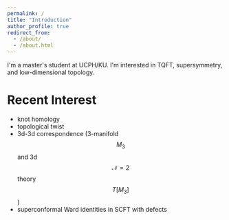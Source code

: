```yaml
---
permalink: /
title: "Introduction"
author_profile: true
redirect_from: 
  - /about/
  - /about.html
---
```


I'm a master's student at UCPH/KU. I'm interested in TQFT, supersymmetry, and low-dimensional topology.

Recent Interest
======
* knot homology  
* topological twist  
* 3d-3d correspondence (3-manifold $$M_3$$ and 3d $$\mathscr{N}=2$$ theory $$T[M_3]$$)
* superconformal Ward identities in SCFT with defects
